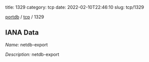 title: 1329
category: tcp
date: 2022-02-10T22:46:10
slug: tcp/1329

[portdb](/) / [tcp](/category/tcp.html) / 1329


## IANA Data

_Name:_ netdb-export

_Description:_ netdb-export

